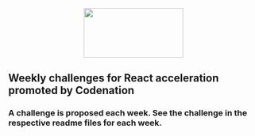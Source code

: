<div align="center">
    <a href="https://www.codenation.dev/">
        <img src="https://www.codenation.dev/img/social-meta-home.png" data-noaft="1" jsname="HiaYvf" jsaction="load:XAeZkd;" style="width: 200px; height: 100px; margin: 0px;">
    </a>
</div>

## Weekly challenges for React acceleration promoted by Codenation

### A challenge is proposed each week. See the challenge in the respective readme files for each week.
